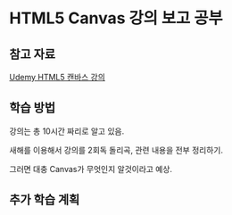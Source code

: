 # HTML5 Canvas 강의 보고 공부

## 참고 자료

[Udemy HTML5 캔바스 강의](https://www.udemy.com/course/html5-canvas-ultimate-guide/learn/lecture/7210178?components=add_to_cart%2Cavailable_coupons%2Cbase_purchase_section%2Cbuy_button%2Cbuy_for_team%2Ccacheable_buy_button%2Ccacheable_deal_badge%2Ccacheable_discount_expiration%2Ccacheable_price_text%2Ccacheable_purchase_text%2Ccurated_for_ufb_notice_context%2Ccurriculum_context%2Cdeal_badge%2Cdiscount_expiration%2Cgift_this_course%2Cincentives%2Cinstructor_links%2Clifetime_access_context%2Cmoney_back_guarantee%2Cprice_text%2Cpurchase_tabs_context%2Cpurchase%2Crecommendation%2Credeem_coupon%2Csidebar_container%2Cpurchase_body_container%2Cone_click_checkout#overview)

## 학습 방법

강의는 총 10시간 짜리로 알고 있음.

새해를 이용해서 강의를 2회독 돌리곡, 관련 내용을 전부 정리하기.

그러면 대충 Canvas가 무엇인지 알것이라고 예상.

## 추가 학습 계획 